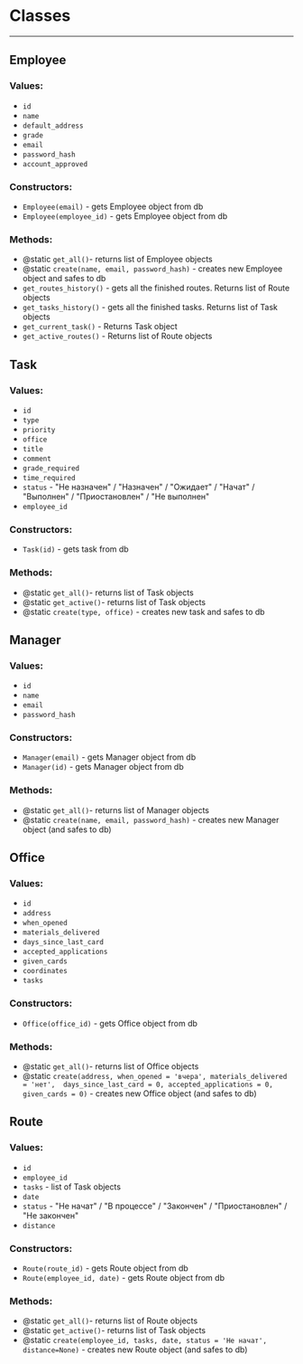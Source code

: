 # Classes

----
## Employee

### Values:
- `id`
- `name`
- `default_address`
- `grade`
- `email`
- `password_hash`
- `account_approved`

### Constructors:
- `Employee(email)` - gets Employee object from db
- `Employee(employee_id)` - gets Employee object from db

### Methods:
- @static `get_all()`- returns list of Employee objects
- @static `create(name, email, password_hash)` - creates new Employee object and safes to db
- `get_routes_history()` - gets all the finished routes. Returns list of Route objects
- `get_tasks_history()` - gets all the finished tasks. Returns list of Task objects
- `get_current_task()` - Returns Task object
- `get_active_routes()` - Returns list of Route objects



## Task
### Values:
- `id`
- `type`
- `priority`
- `office`
- `title`
- `comment`
- `grade_required`
- `time_required`
- `status` - "Не назначен" / "Назначен" / "Ожидает" / "Начат" / "Выполнен" / "Приостановлен" / "Не выполнен"
- `employee_id`

### Constructors:
- `Task(id)` - gets task from db

### Methods:
- @static `get_all()`- returns list of Task objects
- @static `get_active()`- returns list of Task objects
- @static `create(type, office)` - creates new task and safes to db




## Manager

### Values:
- `id`
- `name`
- `email`
- `password_hash`

### Constructors:
- `Manager(email)` - gets Manager object from db
- `Manager(id)` - gets Manager object from db

### Methods:
- @static `get_all()`- returns list of Manager objects
- @static `create(name, email, password_hash)` - creates new Manager object (and safes to db)

## Office

### Values:
- `id`
- `address`
- `when_opened`
- `materials_delivered`
- `days_since_last_card`
- `accepted_applications`
- `given_cards`
- `coordinates`
- `tasks`

### Constructors:
- `Office(office_id)` - gets Office object from db

### Methods:
- @static `get_all()`- returns list of Office objects
- @static `create(address, when_opened = 'вчера', materials_delivered = 'нет', 
days_since_last_card = 0, accepted_applications = 0, given_cards = 0)` - creates new Office object (and safes to db)

## Route

### Values:
- `id`
- `employee_id`
- `tasks` - list of Task objects
- `date`
- `status` - "Не начат" / "В процессе" / "Закончен" / "Приостановлен" / "Не закончен"
- `distance`

### Constructors:
- `Route(route_id)` - gets Route object from db
- `Route(employee_id, date)` - gets Route object from db

### Methods:
- @static `get_all()`- returns list of Route objects
- @static `get_active()`- returns list of Task objects
- @static `create(employee_id, tasks, date, status = 'Не начат', distance=None)` - creates new Route object (and safes to db)


